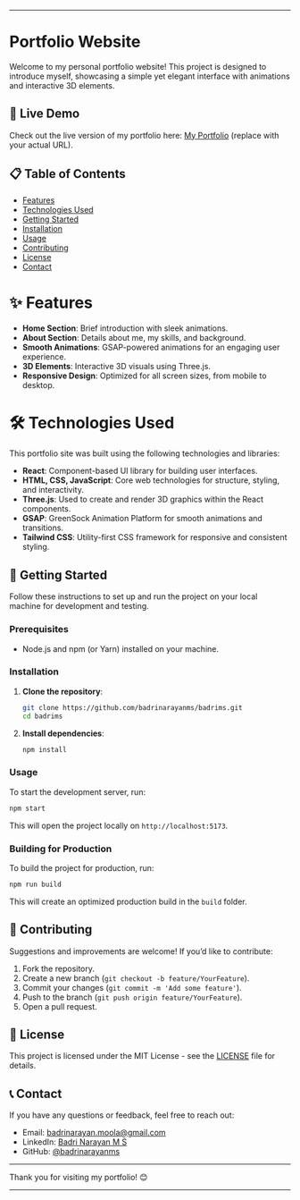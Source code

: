 
---

# Portfolio Website

Welcome to my personal portfolio website! This project is designed to introduce myself, showcasing a simple yet elegant interface with animations and interactive 3D elements.

## 🚀 Live Demo

Check out the live version of my portfolio here: [My Portfolio](https://badrims.pages.dev) (replace with your actual URL).

## 📋 Table of Contents

- [Features](#-features)
- [Technologies Used](#-technologies-used)
- [Getting Started](#-getting-started)
- [Installation](#installation)
- [Usage](#-usage)
- [Contributing](#-contributing)
- [License](#-license)
- [Contact](#-contact)

# ✨ Features

- **Home Section**: Brief introduction with sleek animations.
- **About Section**: Details about me, my skills, and background.
- **Smooth Animations**: GSAP-powered animations for an engaging user experience.
- **3D Elements**: Interactive 3D visuals using Three.js.
- **Responsive Design**: Optimized for all screen sizes, from mobile to desktop.

# 🛠️ Technologies Used

This portfolio site was built using the following technologies and libraries:

- **React**: Component-based UI library for building user interfaces.
- **HTML, CSS, JavaScript**: Core web technologies for structure, styling, and interactivity.
- **Three.js**: Used to create and render 3D graphics within the React components.
- **GSAP**: GreenSock Animation Platform for smooth animations and transitions.
- **Tailwind CSS**: Utility-first CSS framework for responsive and consistent styling.

## 📂 Getting Started

Follow these instructions to set up and run the project on your local machine for development and testing.

### Prerequisites

- Node.js and npm (or Yarn) installed on your machine.

### Installation

1. **Clone the repository**:

   ```bash
   git clone https://github.com/badrinarayanms/badrims.git
   cd badrims
   ```

2. **Install dependencies**:

   ```bash
   npm install
   ```

### Usage

To start the development server, run:

```bash
npm start
```

This will open the project locally on `http://localhost:5173`.

### Building for Production

To build the project for production, run:

```bash
npm run build
```

This will create an optimized production build in the `build` folder.

## 🤝 Contributing

Suggestions and improvements are welcome! If you’d like to contribute:

1. Fork the repository.
2. Create a new branch (`git checkout -b feature/YourFeature`).
3. Commit your changes (`git commit -m 'Add some feature'`).
4. Push to the branch (`git push origin feature/YourFeature`).
5. Open a pull request.

## 📄 License

This project is licensed under the MIT License - see the [LICENSE](LICENSE) file for details.

## 📞 Contact

If you have any questions or feedback, feel free to reach out:

- Email: [badrinarayan.moola@gmail.com](mailto:badrinarayan.moola@gmail.com)
- LinkedIn: [Badri Narayan M S](https://www.linkedin.com/in/badri-narayan-m-s-60bab42a2/)
- GitHub: [@badrinarayanms](https://github.com/badrinarayanms)

---

Thank you for visiting my portfolio! 😊

---
